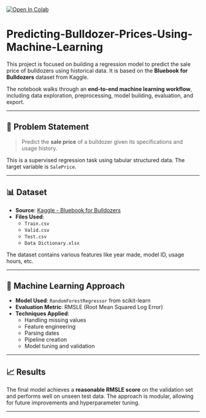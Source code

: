[![Open In Colab](https://colab.research.google.com/assets/colab-badge.svg)](https://colab.research.google.com/github/Zafarebad/Predicting-Bulldozer-Prices-using-Machine-Learning/blob/main/bulldozer-price-regression.ipynb)

# Predicting-Bulldozer-Prices-Using-Machine-Learning

This project is focused on building a regression model to predict the sale price of bulldozers using historical data. It is based on the **Bluebook for Bulldozers** dataset from Kaggle.

The notebook walks through an **end-to-end machine learning workflow**, including data exploration, preprocessing, model building, evaluation, and export.

---

## 📌 Problem Statement

> Predict the **sale price** of a bulldozer given its specifications and usage history.

This is a supervised regression task using tabular structured data. The target variable is `SalePrice`.

---

## 📊 Dataset

- **Source**: [Kaggle - Bluebook for Bulldozers](https://www.kaggle.com/competitions/bluebook-for-bulldozers)
- **Files Used**:
  - `Train.csv`
  - `Valid.csv`
  - `Test.csv`
  - `Data Dictionary.xlsx`

The dataset contains various features like year made, model ID, usage hours, etc.

---

## 🧠 Machine Learning Approach

- **Model Used**: `RandomForestRegressor` from scikit-learn
- **Evaluation Metric**: RMSLE (Root Mean Squared Log Error)
- **Techniques Applied**:
  - Handling missing values
  - Feature engineering
  - Parsing dates
  - Pipeline creation
  - Model tuning and validation

---

## 📈 Results

The final model achieves a **reasonable RMSLE score** on the validation set and performs well on unseen test data. The approach is modular, allowing for future improvements and hyperparameter tuning.

---
